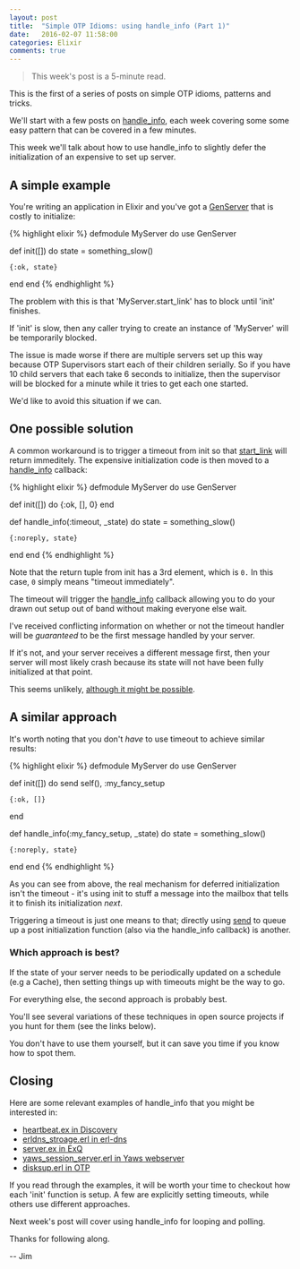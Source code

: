 ```yaml
---
layout: post
title:  "Simple OTP Idioms: using handle_info (Part 1)"
date:   2016-02-07 11:58:00
categories: Elixir
comments: true
---
```


> This week's post is a 5-minute read.

This is the first of a series of posts on simple OTP idioms, patterns and tricks.

We'll start with a few posts on <a href="http://erldocs.com/18.0/stdlib/gen_server.html#handle_info/2">handle_info</a>, each week covering some
some easy pattern that can be covered in a few minutes.

This week we'll talk about how to use handle_info to slightly defer the initialization of an expensive to set up server.

## A simple example

You're writing an application in Elixir and you've got a <a href="http://elixir-lang.org/docs/v1.1/elixir/GenServer.html">GenServer</a> that is costly to initialize:

{% highlight elixir %}
defmodule MyServer do
  use GenServer

  def init([]) do
    state = something_slow()

    {:ok, state}
  end
end
{% endhighlight %}

The problem with this is that 'MyServer.start_link' has to block until 'init' finishes.

If 'init' is slow, then any caller trying to create an instance of 'MyServer' will be temporarily blocked.

The issue is made worse if there are multiple servers set up this way because OTP Supervisors start each of their children serially. So if you have 10 child servers that each take 6 seconds to initialize, then the supervisor will be blocked for a minute while it tries to get each one started.

We'd like to avoid this situation if we can.

## One possible solution

A common workaround is to trigger a timeout from init so that <a href="http://elixir-lang.org/docs/v1.1/elixir/GenServer.html#start_link/3">start_link</a> will return immeditely. The expensive initialization code is then moved to a <a href="http://elixir-lang.org/docs/v1.1/elixir/GenServer.html#c:handle_info/2">handle_info</a> callback:

{% highlight elixir %}
defmodule MyServer do
  use GenServer

  def init([]) do
    {:ok, [], 0}
  end

  def handle_info(:timeout, _state) do
    state = something_slow()

    {:noreply, state}
  end
end
{% endhighlight %}

Note that the return tuple from init has a 3rd element, which is `0.` In this case, `0` simply means "timeout immediately".

The timeout will trigger the <a href="http://erlang.org/doc/man/gen_server.html#Module:handle_cast-2">handle_info</a> callback allowing you to do your drawn out setup out of band without making everyone else wait.

I've received conflicting information on whether or not the timeout handler will be _guaranteed_ to be the first message handled by your server.

If it's not, and your server receives a different message first, then your server will most likely crash because its state will not have been fully initialized at that point.

This seems unlikely, <a href="http://stackoverflow.com/questions/14648304/is-handle-info-guaranteed-to-executed-first-in-a-process-after-init-with-timeout">although it might be possible</a>.


##  A similar approach

It's worth noting that you don't _have_ to use timeout to achieve similar results: 

{% highlight elixir %}
defmodule MyServer do
  use GenServer

  def init([]) do
    send self(), :my_fancy_setup

    {:ok, []}
  end

  def handle_info(:my_fancy_setup, _state) do
    state = something_slow()

    {:noreply, state}
  end
end
{% endhighlight %}

As you can see from above, the real mechanism for deferred initialization isn't the timeout - it's using init to stuff a message into the mailbox that tells it to finish its initialization _next_.

Triggering a timeout is just one means to that; directly using <a href="http://elixir-lang.org/getting-started/processes.html#send-and-receive">send</a> to queue up a post initialization function (also via the handle_info callback) is another.

### Which approach is best?

If the state of your server needs to be periodically updated on a schedule (e.g a Cache), then setting things up with timeouts might be the way to go.

For everything else, the second approach is probably best.

You'll see several variations of these techniques in open source projects if you hunt for them (see the links below).

You don't have to use them yourself, but it can save you time if you know how to spot them.

## Closing

Here are some relevant examples of handle_info that you might be interested in:

- <a href="https://github.com/undeadlabs/discovery/blob/master/lib/discovery/heartbeat.ex#L60-L68">heartbeat.ex in Discovery</a>
- <a href="https://github.com/aetrion/erl-dns/blob/master/src/erldns_storage.erl#L67-L73">erldns_stroage.erl in erl-dns<a>
- <a href="https://github.com/akira/exq/blob/master/lib/exq/scheduler/server.ex#L55-L58">server.ex in ExQ</a>
- <a href="https://github.com/klacke/yaws/blob/master/src/yaws_session_server.erl#L253-L255">yaws_session_server.erl in Yaws webserver</a>
- <a href="https://github.com/erlang/otp/blob/maint/lib/os_mon/src/disksup.erl#L153-L157">disksup.erl in OTP</a>

If you read through the examples, it will be worth your time to checkout how each 'init' function is setup. A few are explicitly setting timeouts, while others use different approaches.

Next week's post will cover using handle_info for looping and polling.

Thanks for following along.

-- Jim

